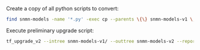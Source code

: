 Create a copy of all python scripts to convert:

```bash
find snmn-models -name '*.py' -exec cp --parents \{\} snmn-models-v1 \;
```

Execute preliminary upgrade script:
```bash
tf_upgrade_v2 --intree snmn-models-v1/ --outtree snmn-models-v2 --reportfile report.txt
```
